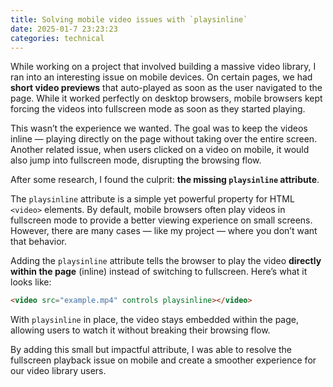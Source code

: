 ```yaml
---
title: Solving mobile video issues with `playsinline`
date: 2025-01-7 23:23:23
categories: technical
---
```


While working on a project that involved building a massive video library, I ran into an interesting issue on mobile devices. On certain pages, we had **short video previews** that auto-played as soon as the user navigated to the page. While it worked perfectly on desktop browsers, mobile browsers kept forcing the videos into fullscreen mode as soon as they started playing.

<!--more-->

This wasn’t the experience we wanted. The goal was to keep the videos inline — playing directly on the page without taking over the entire screen. Another related issue, when users clicked on a video on mobile, it would also jump into fullscreen mode, disrupting the browsing flow.

After some research, I found the culprit: **the missing `playsinline` attribute**.

The `playsinline` attribute is a simple yet powerful property for HTML `<video>` elements. By default, mobile browsers often play videos in fullscreen mode to provide a better viewing experience on small screens. However, there are many cases — like my project — where you don’t want that behavior.

Adding the `playsinline` attribute tells the browser to play the video **directly within the page** (inline) instead of switching to fullscreen. Here’s what it looks like:

```html
<video src="example.mp4" controls playsinline></video>
```

With `playsinline` in place, the video stays embedded within the page, allowing users to watch it without breaking their browsing flow.

By adding this small but impactful attribute, I was able to resolve the fullscreen playback issue on mobile and create a smoother experience for our video library users.

